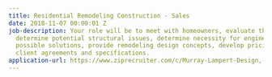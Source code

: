 ```yaml
---
title: Residential Remodeling Construction - Sales
date: 2018-11-07 00:00:01 Z
job-description: Your role will be to meet with homeowners, evaluate their needs,
  determine potential structural issues, determine necessity for engineering, offer
  possible solutions, provide remodeling design concepts, develop pricing and write
  client agreements and specifications.
application-url: https://www.ziprecruiter.com/c/Murray-Lampert-Design,-Build,-Remodel/Job/Residential-Remodeling-Construction-Sales/-in-San-Diego,CA?jobid=f5cbb798-d1dd50e2
---
```


